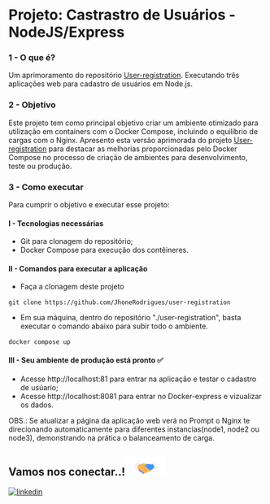 # Projeto: Castrastro de Usuários - NodeJS/Express
### 1 - O que é?
Um aprimoramento do repositório <a href="https://github.com/JhoneRodrigues/user-registration" target="_blank">User-registration</a>. Executando três aplicações web para cadastro de usuários em Node.js.

### 2 - Objetivo
Este projeto tem como principal objetivo criar um ambiente otimizado para utilização em containers com o Docker Compose, incluindo o equilíbrio de cargas com o Nginx. Apresento esta versão aprimorada do projeto <a href="https://github.com/JhoneRodrigues/user-registration" target="_blank">User-registration</a> para destacar as melhorias proporcionadas pelo Docker Compose no processo de criação de ambientes para desenvolvimento, teste ou produção.

### 3 - Como executar
Para cumprir o objetivo e executar esse projeto:

#### I - Tecnologias necessárias
- Git para clonagem do repositório;
- Docker Compose para execução dos contêineres.

#### II - Comandos para executar a aplicação
- Faça a clonagem deste projeto
```git
git clone https://github.com/JhoneRodrigues/user-registration
```  
- Em sua máquina, dentro do repositório "./user-registration", basta executar o comando abaixo para subir todo o ambiente.
```docker
docker compose up
```
#### III - Seu ambiente de produção está pronto :white_check_mark:
- Acesse http://localhost:81 para entrar na aplicação e testar o cadastro de usúario;
- Acesse http://localhost:8081 para entrar no Docker-express e vizualizar os dados.
<p> OBS.: Se atualizar a página da aplicação web verá no Prompt o Nginx te direcionando automaticamente para diferentes instancias(node1, node2 ou node3), demonstrando na prática o balanceamento de carga.</p>

## <b> Vamos nos conectar..!</b><img src="https://github.com/0xAbdulKhalid/0xAbdulKhalid/raw/main/assets/mdImages/handshake.gif" width ="80">
<a href="https://www.linkedin.com/in/jhonerodrigues/" target="_blank">
<img src="https://img.shields.io/badge/linkedin:  jhone rodrigues-%2300acee.svg?color=405DE6&style=for-the-badge&logo=linkedin&logoColor=white" alt=linkedin style="margin-bottom: 5px;"/>
</a>